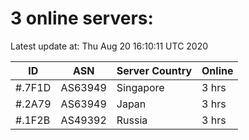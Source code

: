 # 3 online servers:

Latest update at: Thu Aug 20 16:10:11 UTC 2020

| ID | ASN | Server Country | Online |
| -- | --- | -------------- | ------ |
| #.7F1D | AS63949 | Singapore | 3 hrs |
| #.2A79 | AS63949 | Japan | 3 hrs |
| #.1F2B | AS49392 | Russia | 3 hrs |

